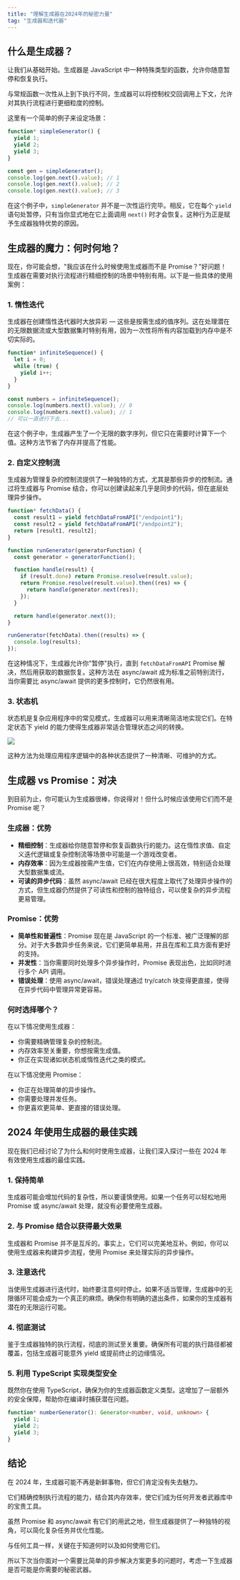 ```yaml
---
title: "理解生成器在2024年的秘密力量"
tag: "生成器和迭代器"
---
```


## 什么是生成器？

让我们从基础开始。生成器是 JavaScript 中一种特殊类型的函数，允许你随意暂停和恢复执行。

与常规函数一次性从上到下执行不同，生成器可以将控制权交回调用上下文，允许对其执行流程进行更细粒度的控制。

这里有一个简单的例子来设定场景：

```js
function* simpleGenerator() {
  yield 1;
  yield 2;
  yield 3;
}

const gen = simpleGenerator();
console.log(gen.next().value); // 1
console.log(gen.next().value); // 2
console.log(gen.next().value); // 3
```

在这个例子中，`simpleGenerator` 并不是一次性运行完毕。相反，它在每个 `yield` 语句处暂停，只有当你显式地在它上面调用 `next()` 时才会恢复。这种行为正是赋予生成器独特优势的原因。

## 生成器的魔力：何时何地？

现在，你可能会想，"我应该在什么时候使用生成器而不是 Promise？"好问题！生成器在需要对执行流程进行精细控制的场景中特别有用。以下是一些具体的使用案例：

### 1\. 惰性迭代

生成器在创建惰性迭代器时大放异彩 — 这些是按需生成的值序列。这在处理潜在的无限数据流或大型数据集时特别有用，因为一次性将所有内容加载到内存中是不切实际的。

```js
function* infiniteSequence() {
  let i = 0;
  while (true) {
    yield i++;
  }
}

const numbers = infiniteSequence();
console.log(numbers.next().value); // 0
console.log(numbers.next().value); // 1
// 可以一直进行下去...
```

在这个例子中，生成器产生了一个无限的数字序列，但它只在需要时计算下一个值。这种方法节省了内存并提高了性能。

### 2\. 自定义控制流

生成器为管理复杂的控制流提供了一种独特的方式，尤其是那些异步的控制流。通过将生成器与 Promise 结合，你可以创建读起来几乎是同步的代码，但在底层处理异步操作。

```js
function* fetchData() {
  const result1 = yield fetchDataFromAPI("/endpoint1");
  const result2 = yield fetchDataFromAPI("/endpoint2");
  return [result1, result2];
}

function runGenerator(generatorFunction) {
  const generator = generatorFunction();

  function handle(result) {
    if (result.done) return Promise.resolve(result.value);
    return Promise.resolve(result.value).then((res) => {
      return handle(generator.next(res));
    });
  }

  return handle(generator.next());
}

runGenerator(fetchData).then((results) => {
  console.log(results);
});
```

在这种情况下，生成器允许你"暂停"执行，直到 `fetchDataFromAPI` Promise 解决，然后用获取的数据恢复。这种方法在 async/await 成为标准之前特别流行，当你需要比 async/await 提供的更多控制时，它仍然很有用。

### 3\. 状态机

状态机是复杂应用程序中的常见模式，生成器可以用来清晰简洁地实现它们。在特定状态下 yield 的能力使得生成器非常适合管理状态之间的转换。

<img src="../imgs/77/01.webp" />

这种方法为处理应用程序逻辑中的各种状态提供了一种清晰、可维护的方式。

## 生成器 vs Promise：对决

到目前为止，你可能认为生成器很棒，你说得对！但什么时候应该使用它们而不是 Promise 呢？

### 生成器：优势

- **精细控制**：生成器给你随意暂停和恢复函数执行的能力。这在惰性求值、自定义迭代逻辑或复杂控制流等场景中可能是一个游戏改变者。
- **内存效率**：因为生成器按需产生值，它们在内存使用上很高效，特别适合处理大型数据集或流。
- **可读的异步代码**：虽然 async/await 已经在很大程度上取代了处理异步操作的方式，但生成器仍然提供了可读性和控制的独特组合，可以使复杂的异步流程更易管理。

### Promise：优势

- **简单性和普遍性**：Promise 现在是 JavaScript 的一个标准、被广泛理解的部分。对于大多数异步任务来说，它们更简单易用，并且在库和工具方面有更好的支持。
- **并发性**：当你需要同时处理多个异步操作时，Promise 表现出色，比如同时进行多个 API 调用。
- **错误处理**：使用 async/await，错误处理通过 try/catch 块变得更直接，使得在异步代码中管理异常更容易。

### 何时选择哪个？

在以下情况使用生成器：

- 你需要精确管理复杂的控制流。
- 内存效率至关重要，你想按需生成值。
- 你正在实现诸如状态机或惰性迭代之类的模式。

在以下情况使用 Promise：

- 你正在处理简单的异步操作。
- 你需要处理并发任务。
- 你更喜欢更简单、更直接的错误处理。

## 2024 年使用生成器的最佳实践

现在我们已经讨论了为什么和何时使用生成器，让我们深入探讨一些在 2024 年有效使用生成器的最佳实践。

### 1\. 保持简单

生成器可能会增加代码的复杂性，所以要谨慎使用。如果一个任务可以轻松地用 Promise 或 async/await 处理，就没有必要使用生成器。

### 2\. 与 Promise 结合以获得最大效果

生成器和 Promise 并不是互斥的。事实上，它们可以完美地互补。例如，你可以使用生成器来构建异步流程，使用 Promise 来处理实际的异步操作。

### 3\. 注意迭代

当使用生成器进行迭代时，始终要注意何时停止。如果不适当管理，生成器中的无限循环可能会成为一个真正的麻烦。确保你有明确的退出条件，如果你的生成器有潜在的无限运行可能。

### 4\. 彻底测试

鉴于生成器独特的执行流程，彻底的测试至关重要。确保所有可能的执行路径都被覆盖，包括生成器可能意外 yield 或提前终止的边缘情况。

### 5\. 利用 TypeScript 实现类型安全

既然你在使用 TypeScript，确保为你的生成器函数定义类型。这增加了一层额外的安全保障，帮助你在编译时捕获潜在问题。

```ts
function* numberGenerator(): Generator<number, void, unknown> {
  yield 1;
  yield 2;
  yield 3;
}
```

## 结论

在 2024 年，生成器可能不再是新鲜事物，但它们肯定没有失去魅力。

它们精确控制执行流程的能力，结合其内存效率，使它们成为任何开发者武器库中的宝贵工具。

虽然 Promise 和 async/await 有它们的用武之地，但生成器提供了一种独特的视角，可以简化复杂任务并优化性能。

与任何工具一样，关键在于知道何时以及如何使用它们。

所以下次当你面对一个需要比简单的异步解决方案更多的问题时，考虑一下生成器是否可能是你需要的秘密武器。
